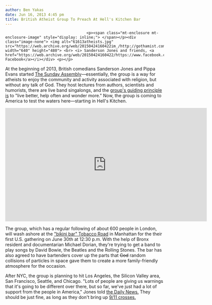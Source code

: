 ```yaml
---
author: Ben Yakas
date: Jun 16, 2013 4:45 pm
title: British Atheist Group To Preach At Hell's Kitchen Bar
---
```


	
										<p><span class="mt-enclosure mt-enclosure-image" style="display: inline;"> </span></p><div class="image-none"> <img alt="61613atheists.jpg" src="https://web.archive.org/web/20150424160422im_/http://gothamist.com/attachments/byakas/61613atheists.jpg" width="640" height="480"> <br> <i> Sanderson Jones and friends, <a href="https://web.archive.org/web/20150424160422/https://www.facebook.com/sandersonjones/photos">via Facebook</a></i></div> <p></p>

<p>At the beginning of 2013, British comedians Sanderson Jones and Pippa Evans started <a href="https://web.archive.org/web/20150424160422/http://sundayassembly.com/">The Sunday Assembly</a>&#x2014;essentially, the group is a way for atheists to enjoy the community and activity associated with religion, but without any talk of God. They host lectures from authors, scientists and humorists, there are live band singalongs, and the <a href="https://web.archive.org/web/20150424160422/http://www.tntmagazine.com/london/arts-and-culture/comedian-sanderson-jones-opens-londons-first-atheist-church">group&apos;s guiding principle is</a> to &quot;live better, help often and wonder more.&quot; Now, the group is coming to America to test the waters here&#x2014;starting in Hell&apos;s Kitchen.</p>

<p><iframe width="640" height="360" src="https://web.archive.org/web/20150424160422if_/http://www.youtube.com/embed/H3e3NySIzY0" frameborder="0" allowfullscreen></iframe></p>

<p>The group, which has a regular following of about 600 people in London, will wash ashore at the <a href="https://web.archive.org/web/20150424160422/http://tobaccoroadnycofficial.com/">&quot;bikini bar&quot; Tobacco Road</a> in Manhattan for the their first U.S. gathering on June 30th at 12:30 p.m. With the help of Bronx resident and documentarian Michael Dorian, they&apos;re trying to get a band to play songs by David Bowie, the Beatles and the Rolling Stones. The bar has also agreed to have bartenders cover up the parts that <strike>God</strike> random collisions of particles in space gave them to create a more family-friendly atmosphere for the occasion. </p>

<p>After NYC, the group is planning to hit Los Angeles, the Silicon Valley area, San Francisco, Seattle, and Chicago. &quot;Lots of people are giving us warnings that it&apos;s going to be different over there, but so far, we&apos;ve just had a lot of support from the people in America,&quot; Jones told <a href="https://web.archive.org/web/20150424160422/http://www.nydailynews.com/new-york/british-atheist-group-host-sermon-city-dive-bar-article-1.1373821">the Daily News.</a> They should be just fine, as long as they don&apos;t bring up <a href="https://web.archive.org/web/20150424160422/http://gothamist.com/tags/atheists">9/11 crosses.</a></p>					
										
									
				